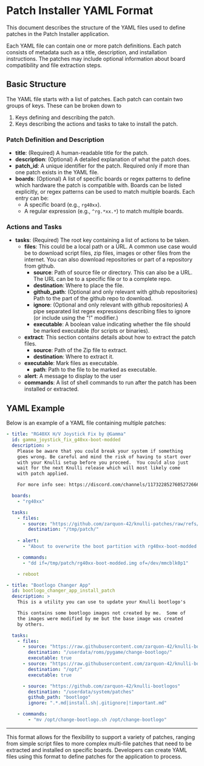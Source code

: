# Patch Installer YAML Format

This document describes the structure of the YAML files used to define patches in the Patch Installer application.

Each YAML file can contain one or more patch definitions. Each patch consists of metadata such as a title, description, and installation instructions. The patches may include optional information about board compatibility and file extraction steps.

## Basic Structure

The YAML file starts with a list of patches. Each patch can contain two groups of keys.  These can be broken down to

1. Keys defining and describing the patch.
2. Keys describing the actions and tasks to take to install the patch.

### Patch Definition and Description

- **title**: (Required) A human-readable title for the patch.
- **description**: (Optional) A detailed explanation of what the patch does.
- **patch_id**: A unique identifier for the patch. Required only if more than one patch exists in the YAML file.
- **boards**: (Optional) A list of specific boards or regex patterns to define which hardware the patch is compatible with. Boards can be listed explicitly, or regex patterns can be used to match multiple boards. Each entry can be:
  - A specific board (e.g., `rg40xx`).
  - A regular expression (e.g., `^rg.*xx.*`) to match multiple boards.

### Actions and Tasks

- **tasks**: (Required) The root key containing a list of actions to be taken.
  - **files**: This could be a local path or a URL.  A common use case would be to download script files, zip files, images or other files from the internet.  You can also download repositories or part of a repository from github.
    - **source**: Path of source file or directory.  This can also be a URL.  The URL can be to a specific file or to a complete repo.
    - **destination**: Where to place the file.
    - **github_path**: (Optional and only relevant with github repositories) Path to the part of the github repo to download.
    - **ignore**: (Optional and only relevant with github repositories) A pipe separated list regex expressions describing files to ignore (or include using the "!" modifier.)
    - **executable**: A boolean value indicating whether the file should be marked executable (for scripts or binaries).
  - **extract**: This section contains details about how
  to extract the patch files.
    - **source**: Path of the Zip file to extract.
    - **destination**: Where to extract it.
  - **executable**: Mark files as executable.
    - **path**: Path to the file to be marked as executable.
  - **alert**: A message to display to the user
  - **commands**: A list of shell commands to run after the patch has been installed or extracted.


## YAML Example

Below is an example of a YAML file containing multiple patches:

```yaml
- title: "RG40XX H/V Joystick Fix by @Gamma"
  id: gamma_joystick_fix_g40xx-boot-modded
  description: >
    Please be aware that you could break your system if something
    goes wrong. Be careful and mind the risk of having to start over
    with your Knulli setup before you proceed.  You could also just
    wait for the next Knulli release which will most likely come
    with patch applied.

    For more info see: https://discord.com/channels/1173228527605272666/1261038054773227680/1283889420113678377

  boards: 
    - "rg40xx"

  tasks:
    - files:
      - source: "https://github.com/zarquon-42/knulli-patches/raw/refs/heads/main/patches/rg40xx-boot-modded.img"
        destination: "/tmp/patch/"
    
    - alert:
      - "About to overwrite the boot partition with rg40xx-boot-modded.img"

    - commands:
      - "dd if=/tmp/patch/rg40xx-boot-modded.img of=/dev/mmcblk0p1"

    - reboot

- title: "Bootlogo Changer App"
  id: bootlogo_changer_app_install_patch
  description: >
    This is a utility you can use to update your Knulli bootlogo's

    This contains some bootlogo images not created by me.  Some of
    the images were modified by me but the base image was created
    by others.

  tasks:
    - files:
      - source: "https://raw.githubusercontent.com/zarquon-42/knulli-bootlogos/refs/heads/main/Change-Bootlogo.pygame"
        destination: "/userdata/roms/pygame/change-bootlogo/"
        executable: true
      - source: "https://raw.githubusercontent.com/zarquon-42/knulli-bootlogos/refs/heads/main/change-bootlogo.sh"
        destination: "/opt/"
        executable: true

      - source: "https://github.com/zarquon-42/knulli-bootlogos"
        destination: "/userdata/system/patches"
        github_path: "bootlogo"
        ignore: ".*.md|install.sh|.gitignore|!important.md"

    - commands:
        - "mv /opt/change-bootlogo.sh /opt/change-bootlogo"
```

---

This format allows for the flexibility to support a variety of patches, ranging from simple script files to more complex multi-file patches that need to be extracted and installed on specific boards. Developers can create YAML files using this format to define patches for the application to process.
